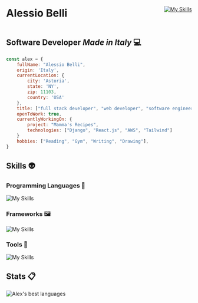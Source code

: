 <div style="display: flex; justify-content: space-between; align-items: center;">
  <div>
    <h1>Alessio Belli</h1>
  </div>
  <div>
    <a href="https://www.linkedin.com/in/alessio-belli/">
      <img src="https://skillicons.dev/icons?i=linkedin" alt="My Skills">
    </a>
  </div>
</div>
<!-- ![Typing](https://media3.giphy.com/media/v1.Y2lkPTc5MGI3NjExM2ViN2I2NTI4NjNkYmEwMTAxYmM2MzM0Y2UxODY2MmU4Yzk4NmQ3ZCZlcD12MV9pbnRlcm5hbF9naWZzX2dpZklkJmN0PWc/XIqCQx02E1U9W/giphy.gif) -->

## Software Developer *Made in Italy*  :computer:	

<!-- <div style="display:flex"> -->

<!-- <img src="./Main Profile Pic.png" style="border-radius: 100%; height: 12rem; margin:4rem"> -->

```javascript
const alex = {
    fullName: "Alessio Belli",
    origin: 'Italy',
    currentLocation: {
        city: 'Astoria',
        state: 'NY',
        zip: 11103,
        country: 'USA'
    },
    title: ["full stack developer", "web developer", "software engineer"],
    openToWork: true,
    currentlyWorkingOn: {
        project: "Mamma's Recipes",
        technologies: ["Django", "React.js", "AWS", "Tailwind"]
    }
    hobbies: ["Reading", "Gym", "Writing", "Drawing"],
}
```
<!-- </div> -->

## Skills :alien:
### Programming Languages :scroll:
![My Skills](https://skillicons.dev/icons?i=js,ts,html,css,python,)
### Frameworks :framed_picture:
![My Skills](https://skillicons.dev/icons?i=nodejs,react,nextjs,bootstrap,tailwind,expressjs,django,postgres&)
### Tools :wrench:	
![My Skills](https://skillicons.dev/icons?i=mongodb,firebase,github,aws,gcp,linux,vscode,figma,postman,netlify)
<!-- <div style="display:flex "> -->

## Stats :clipboard:

![Alex's best languages](https://github-readme-stats.vercel.app/api/top-langs/?username=alexmcbex&layout=compact&theme=tokyonight&langs_count=6)
<!-- ![Alex's GitHub stats](https://github-readme-stats.vercel.app/api?username=AlexMcBex&theme=tokyonight&show_icons=true)
</div> -->
<!--
You're not suppposed to read this, here's a cookie 🍪
-->
